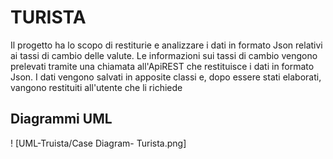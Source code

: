 # TURISTA
Il progetto ha lo scopo di restiturie e analizzare i dati in formato Json relativi ai tassi di cambio delle valute. Le informazioni sui tassi di cambio vengono prelevati tramite una chiamata all'ApiREST che restituisce i dati in formato Json. I dati vengono salvati in apposite classi e, dopo essere stati elaborati, vangono restituiti all'utente che li richiede

## Diagrammi UML
! [UML-Truista/Case Diagram- Turista.png]
